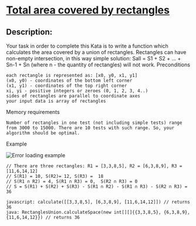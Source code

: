 # [Total area covered by rectangles](https://www.codewars.com/kata/55dcdd2c5a73bdddcb000044)

## Description:

Your task in order to complete this Kata is to write a function which calculates the area covered by a union of rectangles.
Rectangles can have non-empty intersection, in this way simple solution: Sall = S1 + S2 + ... + Sn-1 + Sn (where n - the quantity of rectangles) will not work.
Preconditions

    each rectangle is represented as: [x0, y0, x1, y1]
    (x0, y0) - coordinates of the bottom left corner
    (x1, y1) - coordinates of the top right corner
    xi, yi - positive integers or zeroes (0, 1, 2, 3, 4..)
    sides of rectangles are parallel to coordinate axes
    your input data is array of rectangles

Memory requirements

    Number of rectangles in one test (not including simple tests) range from 3000 to 15000. There are 10 tests with such range. So, your algorithm should be optimal.

Example

![Error loading example](https://s33.postimg.cc/nf3brdckv/111.png "Example")

```
// There are three rectangles: R1 = [3,3,8,5], R2 = [6,3,8,9], R3 = [11,6,14,12]
// S(R1) = 10, S(R2)= 12, S(R3) =  18
// S(R1 ∩ R2) = 4, S(R1 ∩ R3) = 0,  S(R2 ∩ R3) = 0
// S = S(R1) + S(R2) + S(R3) - S(R1 ∩ R2) - S(R1 ∩ R3) - S(R2 ∩ R3) = 36

javascript: calculate([[3,3,8,5], [6,3,8,9], [11,6,14,12]]) // returns 36
java: RectanglesUnion.calculateSpace(new int[][]{{3,3,8,5}, {6,3,8,9}, {11,6,14,12}}) // returns 36

```